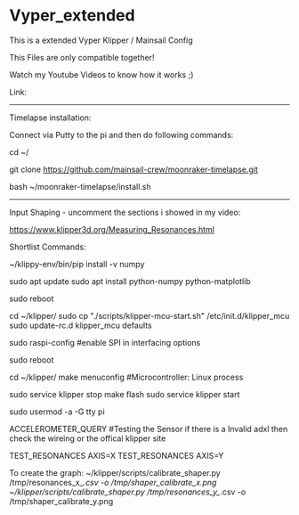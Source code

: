 # Vyper_extended
This is a extended Vyper Klipper / Mainsail Config

This Files are only compatible together!

Watch my Youtube Videos to know how it works ;)

Link:



_____________________________________________________________________________
Timelapse installation:

Connect via Putty to the pi and then do following commands:

cd ~/

git clone https://github.com/mainsail-crew/moonraker-timelapse.git

bash ~/moonraker-timelapse/install.sh
_____________________________________________________________________________

Input Shaping - uncomment the sections i showed in my video:

https://www.klipper3d.org/Measuring_Resonances.html

Shortlist Commands:

~/klippy-env/bin/pip install -v numpy

sudo apt update
sudo apt install python-numpy python-matplotlib

sudo reboot

cd ~/klipper/
sudo cp "./scripts/klipper-mcu-start.sh" /etc/init.d/klipper_mcu
sudo update-rc.d klipper_mcu defaults

sudo raspi-config            #enable SPI in interfacing options

sudo reboot

cd ~/klipper/
make menuconfig              #Microcontroller: Linux process

sudo service klipper stop
make flash
sudo service klipper start

sudo usermod -a -G tty pi

ACCELEROMETER_QUERY          #Testing the Sensor if there is a Invalid adxl then check the wireing or the offical klipper site

TEST_RESONANCES AXIS=X
TEST_RESONANCES AXIS=Y

To create the graph:
~/klipper/scripts/calibrate_shaper.py /tmp/resonances_x_*.csv -o /tmp/shaper_calibrate_x.png
~/klipper/scripts/calibrate_shaper.py /tmp/resonances_y_*.csv -o /tmp/shaper_calibrate_y.png
